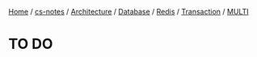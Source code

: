 [Home](https://mengxianbin.github.io) /
[cs-notes](https://mengxianbin.github.io/cs-notes/site) /
[Architecture](https://mengxianbin.github.io/cs-notes/site/Architecture) /
[Database](https://mengxianbin.github.io/cs-notes/site/Architecture/Database) /
[Redis](https://mengxianbin.github.io/cs-notes/site/Architecture/Database/Redis) /
[Transaction](https://mengxianbin.github.io/cs-notes/site/Architecture/Database/Redis/Transaction) /
[MULTI](https://mengxianbin.github.io/cs-notes/site/Architecture/Database/Redis/Transaction/MULTI)

# TO DO
